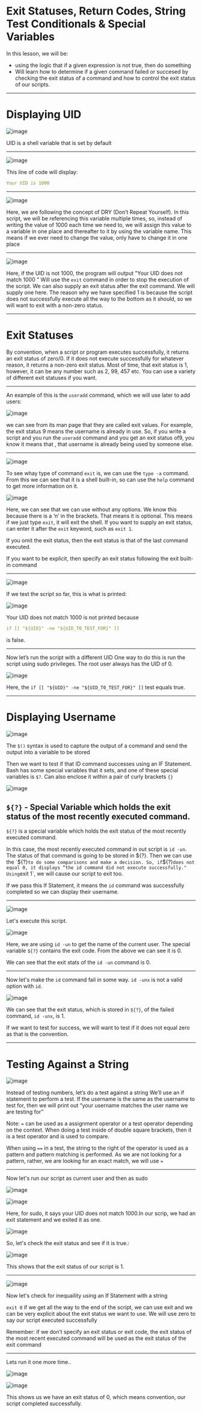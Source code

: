 # Exit Statuses, Return Codes, String Test Conditionals & Special Variables

In this lesson, we will be:

* using the logic that if a given expression is not true, then do something
* Will learn how to determine if a given command failed or succesed by checking the exit status of a command and how to control the exit status of our scripts.

---
# Displaying UID

![image](https://user-images.githubusercontent.com/107522496/203082522-2b5f43f9-a47b-453f-b194-7917354148c6.png)

UID is a shell variable that is set by default 

---

![image](https://user-images.githubusercontent.com/107522496/203084078-70dadffe-275f-4076-aa38-b4d3c0f7f4e7.png)

This line of code will display:

```yaml
Your UID is 1000
```
---

![image](https://user-images.githubusercontent.com/107522496/203085468-f8581d37-89cb-4ac9-986e-f4d7743d8141.png)

Here, we are following the concept of DRY (Don’t Repeat Yourself).
In this script, we will be referencing this variable multiple times, so, instead of writing the value of 1000 each time we need to, we will assign this value to a variable in one place and thereafter to it by using the variable name. This means if we ever need to change the value, only have to change it in one place

---

![image](https://user-images.githubusercontent.com/107522496/203111848-9a2688b7-9f09-4b8a-800d-0e8d6d2bcdae.png)

Here, if the UID is not 1000, the program will output "Your UID does not match 1000 "
Will use the `exit` command in order to stop the execution of the script. We can also supply an exit status after the exit command. We will supply one here.
The reason why we have specified 1 is because the script does not successfully execute all the way to the bottom as it should, so we will want to exit with a non-zero status.

---

# Exit Statuses

By convention, when a script or program executes successfully, it returns an exit status of zero/0. If it does not execute successfully for whatever reason, it returns a non-zero exit status.
Most of time, that exit status is 1, however, it can be any number such as 2, 99, 457 etc. You can use a variety of different exit statuses if you want. 

---

An example of this is the `useradd` command, which we will use later to add users: 

![image](https://user-images.githubusercontent.com/107522496/203090894-1ca9cf2d-4bb6-46b9-bc4f-b67a5d414583.png)

we can see from its man page that they are called exit values. 
For example, the exit status 9 means the username is already in use. So, if you write a script and you run the `useradd` command and you get an exit status of9, you know it means that , that username is already being used by someone else. 

---

![image](https://user-images.githubusercontent.com/107522496/203091060-78b9f6cb-ddab-4aa2-9993-8f73aa31faf7.png)

To see whay type of command `exit` is, we can use the `type -a` command. From this we can see that it is a shell built-in, so can use the `help` command to get more information on it.

![image](https://user-images.githubusercontent.com/107522496/203095322-4ddd725a-3423-45d0-ba30-c44788cfb557.png)

Here, we can see that we can use without any options. We know this because there is a ‘n’ in the brackets. That means it is optional.  This means if we just type `exit`, it will exit the shell. 
If you want to supply an exit status, can enter it after the `exit` keyword, such as `exit 1`.

If you omit the exit status, then the exit status is that of the last command executed. 

If you want to be explicit, then specify an exit status following the exit built-in command 

---

![image](https://user-images.githubusercontent.com/107522496/203111995-e4eb3800-2461-4a03-82fe-3f7c01f58876.png)

If we test the script so far, this is what is printed:

![image](https://user-images.githubusercontent.com/107522496/203095927-06c84f80-078e-404f-97ca-37ee7ac1bf1b.png)

Your UID does not match 1000 is not printed because 

```yaml
if [[ "${UID}" -ne "${UID_T0_TEST_FOR}" ]]
```
is false.

---

Now let’s run the script with a different UID One way to do this is run the script using sudo privileges.
The root user always has the UID of 0.

![image](https://user-images.githubusercontent.com/107522496/203097393-bda54aa0-5cdb-46a8-ae53-cd8cccc50130.png)

Here, the `if [[ "${UID}" -ne "${UID_T0_TEST_FOR}" ]]` test equals true.

---

# Displaying Username 

![image](https://user-images.githubusercontent.com/107522496/203100394-e19ce88b-940e-4dcd-8a3d-f6b8a8e07108.png)

The `$()` syntax is used to capture the output of a command and send the output into a variable to be stored 

Then we want to test if that ID command successes using an IF Statement.
Bash has some special variables that it sets, and one of these special variables is `$?`. Can also enclose it within a pair of curly brackets  `{}` 

![image](https://user-images.githubusercontent.com/107522496/203103582-0ee64c24-7054-4931-b547-e36cb4c4698e.png)

## `${?}` - Special Variable which holds the exit status of the most recently executed command.

`${?}` is a special variable which holds the exit status of the most recently executed command. 

In this case, the most recently executed command in out script is `id -un`. The status of that command is going to be stored in ${?}. Then we can use the `${?}` to do some comparisons and make a decision.
So, if `${?}` does not equal 0, it displays “the id command did not execute successfully."
Using `exit 1`, we will cause our script to exit too. 

If we pass this If Statement, it means the `id` command was successfully completed so we can display their username. 

---

![image](https://user-images.githubusercontent.com/107522496/203103844-7f70029f-853d-4306-abe3-1c504091b81a.png)

Let's execute this script.

![image](https://user-images.githubusercontent.com/107522496/203104413-01057f76-42dd-49cd-a421-12f6552702d5.png)

Here, we are using `id -un` to get the name of the current user.
The special variable `${?}` contains the exit code. From the above we can see it is 0.

We can  see that the exit stats of the `id -un` command is 0.

---

Now let's make the `id` command fail in some way. `id -unx` is not a valid option with `id`.

![image](https://user-images.githubusercontent.com/107522496/203105774-272b7aa3-e2ad-41f5-b124-ef4bdf52f61f.png)

We can see that the exit status, which is stored in `${?}`, of the failed command, `id -unx`, is 1.

If we want to test for success, we will want to test if it does not equal zero as that is the convention. 

---

# Testing Against a String 

![image](https://user-images.githubusercontent.com/107522496/203109989-d5577e42-9229-4812-9920-7ce62408458b.png)

Instead of testing numbers, let’s do a test against a string 
We’ll use an if statement to perform a test. If the username is the same as the username to test for, then we will print out “your username matches the user name we are testing for”

Note: `=` can be used as a assignment operator or a test operator depending on the context.
When doing a test inside of double square  brackets, then it is a test operator and is used to compare.

When using `==` in a test, the string to the right of the operator is used as a pattern and pattern matching is performed. As we are not looking for a pattern, rather, we are looking for an exact match, we will use `=`

---

Now let's run our script as current user and then as sudo

![image](https://user-images.githubusercontent.com/107522496/203111390-fdc48f72-d413-4fc9-9af2-27705c03b8f3.png)

![image](https://user-images.githubusercontent.com/107522496/203111526-c2083f91-c684-408e-b717-207ef15391c9.png)

Here, for sudo, it says your UID does not match 1000.In our scrip, we  had an exit statement and we exited it as one.  

![image](https://user-images.githubusercontent.com/107522496/203114622-75786c1e-4b1b-43b0-ae3b-8dcc6eaea28c.png)

So, let's check the exit status and see if it is true.:

![image](https://user-images.githubusercontent.com/107522496/203114986-715d6882-d284-40a8-8b1d-e16c81d27043.png)

This shows that the exit status of our script is 1.

---

![image](https://user-images.githubusercontent.com/107522496/203116317-1f92ef5b-7ec2-4a27-bb60-ef5433fee8db.png)

Now let's check for inequaility using an If Statement with a string 

`exit 0` if we get all the way to the end of the script, we can use exit and we can be very explicit about the exit status we want to use. We will use zero to say our script executed successfully

Remember: if we don’t specify an exit status or exit code, the exit status of the most recent executed command will be used as the exit status of the exit command  

---

Lets run it one more time..

![image](https://user-images.githubusercontent.com/107522496/203117780-74d98df9-d972-4566-ba82-72f0251fde9a.png)

![image](https://user-images.githubusercontent.com/107522496/203117884-04ff7fc4-30c8-4aa4-b9b7-80ae4979a4b4.png)

This shows us we have an exit status of 0, which means convention, our script completed successfully.








